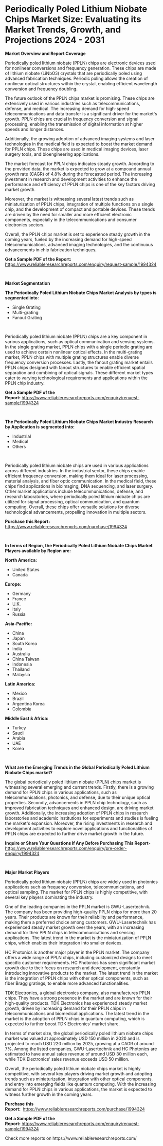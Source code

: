<p><h1>Periodically Poled Lithium Niobate Chips Market Size: Evaluating its Market Trends, Growth, and Projections 2024 - 2031</h1></p><p><strong>Market Overview and Report Coverage</strong></p>
<p><p>Periodically poled lithium niobate (PPLN) chips are electronic devices used for nonlinear conversions and frequency generation. These chips are made of lithium niobate (LiNbO3) crystals that are periodically poled using advanced fabrication techniques. Periodic poling allows the creation of nonlinear optical structures within the crystal, enabling efficient wavelength conversion and frequency doubling.</p><p>The future outlook of the PPLN chips market is promising. These chips are extensively used in various industries such as telecommunications, defense, and medical. The increasing demand for high-speed telecommunications and data transfer is a significant driver for the market's growth. PPLN chips are crucial in frequency conversion and signal processing, enabling the transmission of digital information at higher speeds and longer distances.</p><p>Additionally, the growing adoption of advanced imaging systems and laser technologies in the medical field is expected to boost the market demand for PPLN chips. These chips are used in medical imaging devices, laser surgery tools, and bioengineering applications.</p><p>The market forecast for PPLN chips indicates steady growth. According to the provided data, the market is expected to grow at a compound annual growth rate (CAGR) of 4.8% during the forecasted period. The increasing investment in research and development activities to enhance the performance and efficiency of PPLN chips is one of the key factors driving market growth.</p><p>Moreover, the market is witnessing several latest trends such as miniaturization of PPLN chips, integration of multiple functions on a single chip, and the development of compact and portable devices. These trends are driven by the need for smaller and more efficient electronic components, especially in the telecommunications and consumer electronics sectors.</p><p>Overall, the PPLN chips market is set to experience steady growth in the coming years, fueled by the increasing demand for high-speed telecommunications, advanced imaging technologies, and the continuous advancements in chip fabrication techniques.</p></p>
<p><strong>Get a Sample PDF of the Report:</strong> <a href="https://www.reliableresearchreports.com/enquiry/request-sample/1994324">https://www.reliableresearchreports.com/enquiry/request-sample/1994324</a></p>
<p>&nbsp;</p>
<p><strong>Market Segmentation</strong></p>
<p><strong>The Periodically Poled Lithium Niobate Chips Market Analysis by types is segmented into:</strong></p>
<p><ul><li>Single Grating</li><li>Multi-grating</li><li>Fanout Grating</li></ul></p>
<p>&nbsp;</p>
<p><p>Periodically poled lithium niobate (PPLN) chips are a key component in various applications, such as optical communication and sensing systems. In the single grating market, PPLN chips with a single periodic grating are used to achieve certain nonlinear optical effects. In the multi-grating market, PPLN chips with multiple grating structures enable diverse frequency conversion processes. Lastly, the fanout grating market entails PPLN chips designed with fanout structures to enable efficient spatial separation and combining of optical signals. These different market types cater to varying technological requirements and applications within the PPLN chip industry.</p></p>
<p><strong>Get a Sample PDF of the Report:</strong>&nbsp;<a href="https://www.reliableresearchreports.com/enquiry/request-sample/1994324">https://www.reliableresearchreports.com/enquiry/request-sample/1994324</a></p>
<p>&nbsp;</p>
<p><strong>The Periodically Poled Lithium Niobate Chips Market Industry Research by Application is segmented into:</strong></p>
<p><ul><li>Industrial</li><li>Medical</li><li>Others</li></ul></p>
<p>&nbsp;</p>
<p><p>Periodically poled lithium niobate chips are used in various applications across different industries. In the industrial sector, these chips enable efficient frequency conversion, making them ideal for laser processing, material analysis, and fiber optic communication. In the medical field, these chips find applications in bioimaging, DNA sequencing, and laser surgery. Other market applications include telecommunications, defense, and research laboratories, where periodically poled lithium niobate chips are utilized for signal processing, optical communication, and quantum computing. Overall, these chips offer versatile solutions for diverse technological advancements, propelling innovation in multiple sectors.</p></p>
<p><strong>Purchase this Report:</strong>&nbsp; <a href="https://www.reliableresearchreports.com/purchase/1994324">https://www.reliableresearchreports.com/purchase/1994324</a></p>
<p>&nbsp;</p>
<p><strong>In terms of Region, the Periodically Poled Lithium Niobate Chips Market Players available by Region are:</strong></p>
<p>
    <p> <strong> North America: </strong>
        <ul>
            <li>United States</li>
            <li>Canada</li>
        </ul>
        </p> 
    <p> <strong> Europe: </strong>
        <ul>
            <li>Germany</li>
            <li>France</li>
            <li>U.K.</li>
            <li>Italy</li>
            <li>Russia</li>
        </ul>
        </p> 
    <p> <strong> Asia-Pacific: </strong>
        <ul>
            <li>China</li>
            <li>Japan</li>
            <li>South Korea</li>
            <li>India</li>
            <li>Australia</li>
            <li>China Taiwan</li>
            <li>Indonesia</li>
            <li>Thailand</li>
            <li>Malaysia</li>
        </ul>
        </p> 
    <p> <strong> Latin America: </strong>
        <ul>
            <li>Mexico</li>
            <li>Brazil</li>
            <li>Argentina Korea</li>
            <li>Colombia</li>
        </ul>
        </p> 
    <p> <strong> Middle East & Africa: </strong>
        <ul>
            <li>Turkey</li>
            <li>Saudi</li>
            <li>Arabia</li>
            <li>UAE</li>
            <li>Korea</li>
        </ul>
    </p>
    </p>
<p>&nbsp;</p>
<p><strong>What are the Emerging Trends in the Global Periodically Poled Lithium Niobate Chips market?</strong></p>
<p><p>The global periodically poled lithium niobate (PPLN) chips market is witnessing several emerging and current trends. Firstly, there is a growing demand for PPLN chips in various applications, such as telecommunications, photonics, and defense, due to their unique optical properties. Secondly, advancements in PPLN chip technology, such as improved fabrication techniques and enhanced design, are driving market growth. Additionally, the increasing adoption of PPLN chips in research laboratories and academic institutions for experiments and studies is fueling the market's expansion. Moreover, the rising investments in research and development activities to explore novel applications and functionalities of PPLN chips are expected to further drive market growth in the future.</p></p>
<p><strong>Inquire or Share Your Questions If Any Before Purchasing This Report</strong>- <a href="https://www.reliableresearchreports.com/enquiry/pre-order-enquiry/1994324">https://www.reliableresearchreports.com/enquiry/pre-order-enquiry/1994324</a></p>
<p>&nbsp;</p>
<p><strong>Major Market Players</strong></p>
<p><p>Periodically poled lithium niobate (PPLN) chips are widely used in photonics applications such as frequency conversion, telecommunications, and optical sampling. The market for PPLN chips is highly competitive, with several key players dominating the industry.</p><p>One of the leading companies in the PPLN market is GWU-Lasertechnik. The company has been providing high-quality PPLN chips for more than 20 years. Their products are known for their reliability and performance, making them a preferred choice among customers. GWU-Lasertechnik has experienced steady market growth over the years, with an increasing demand for their PPLN chips in telecommunications and sensing applications. The latest trend in the market is the miniaturization of PPLN chips, which enables their integration into smaller devices.</p><p>HC Photonics is another major player in the PPLN market. The company offers a wide range of PPLN chips, including customized designs to meet specific customer requirements. HC Photonics has seen significant market growth due to their focus on research and development, constantly introducing innovative products to the market. The latest trend in the market is the integration of PPLN chips with other optical components, such as fiber Bragg gratings, to enable more advanced functionalities.</p><p>TDK Electronics, a global electronics company, also manufactures PPLN chips. They have a strong presence in the market and are known for their high-quality products. TDK Electronics has experienced steady market growth, driven by increasing demand for their PPLN chips in telecommunications and biomedical applications. The latest trend in the market is the adoption of PPLN chips in quantum computing, which is expected to further boost TDK Electronics' market share.</p><p>In terms of market size, the global periodically poled lithium niobate chips market was valued at approximately USD 150 million in 2020 and is projected to reach USD 220 million by 2025, growing at a CAGR of around 7%. Among the listed companies, GWU-Lasertechnik and HC Photonics are estimated to have annual sales revenue of around USD 30 million each, while TDK Electronics' sales revenue exceeds USD 50 million.</p><p>Overall, the periodically poled lithium niobate chips market is highly competitive, with several key players driving market growth and adopting trends such as miniaturization, integration with other optical components, and entry into emerging fields like quantum computing. With the increasing demand for PPLN chips in various applications, the market is expected to witness further growth in the coming years.</p></p>
<p><strong>Purchase this Report:</strong>&nbsp;&nbsp;<a href="https://www.reliableresearchreports.com/purchase/1994324">https://www.reliableresearchreports.com/purchase/1994324</a></p>
<p></p>
<p><strong>Get a Sample PDF of the Report:</strong>&nbsp;<a href="https://www.reliableresearchreports.com/enquiry/request-sample/1994324">https://www.reliableresearchreports.com/enquiry/request-sample/1994324</a></p>
<p>Check more reports on https://www.reliableresearchreports.com/</p>